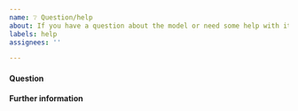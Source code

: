 ```yaml
---
name: ❔ Question/help
about: If you have a question about the model or need some help with its use.  
labels: help
assignees: ''

---
```

<!-- Note: Please search to see if an issue already exists for the bug you encountered. -->

#### Question 
<!-- Write down your concise question. If you have run into a problem with the model, or have a specific suggestion on how to change the model, it is better to use the "Bug report" or "Propose curation" issue types (link to change this is above "Title").  -->

#### Further information 
<!-- Provide any further information that might be useful to consider. Any links or references that may help to answer your question?  -->

